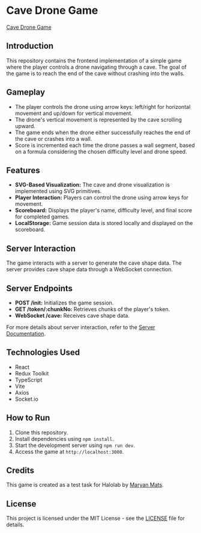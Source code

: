 # Cave Drone Game

[Cave Drone Game](https://maryanmats.github.io/halolab-tt/)

## Introduction

This repository contains the frontend implementation of a simple game where the player controls a drone navigating through a cave. The goal of the game is to reach the end of the cave without crashing into the walls.

## Gameplay

- The player controls the drone using arrow keys: left/right for horizontal movement and up/down for vertical movement.
- The drone's vertical movement is represented by the cave scrolling upward.
- The game ends when the drone either successfully reaches the end of the cave or crashes into a wall.
- Score is incremented each time the drone passes a wall segment, based on a formula considering the chosen difficulty level and drone speed.

## Features

- **SVG-Based Visualization:** The cave and drone visualization is implemented using SVG primitives.
- **Player Interaction:** Players can control the drone using arrow keys for movement.
- **Scoreboard:** Displays the player's name, difficulty level, and final score for completed games.
- **LocalStorage:** Game session data is stored locally and displayed on the scoreboard.

## Server Interaction

The game interacts with a server to generate the cave shape data. The server provides cave shape data through a WebSocket connection.

## Server Endpoints

- **POST /init:** Initializes the game session.
- **GET /token/:chunkNo:** Retrieves chunks of the player's token.
- **WebSocket /cave:** Receives cave shape data.

For more details about server interaction, refer to the [Server Documentation](https://cave-drone-server.shtoa.xyz).

## Technologies Used

- React
- Redux Toolkit
- TypeScript
- Vite
- Axios
- Socket.io

## How to Run

1. Clone this repository.
2. Install dependencies using `npm install`.
3. Start the development server using `npm run dev`.
4. Access the game at `http://localhost:3000`.

## Credits

This game is created as a test task for Halolab by [Maryan Mats](https://github.com/maryanmats).

## License

This project is licensed under the MIT License - see the [LICENSE](LICENSE) file for details.
